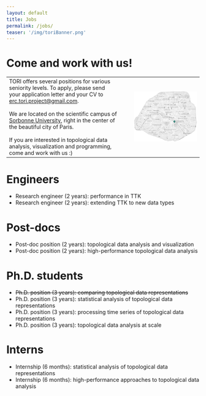 ```yaml
---
layout: default
title: Jobs
permalink: /jobs/
teaser: '/img/toriBanner.png'
---
```


# Come and work with us!

<!--TORI offers several positions for various seniority levels.
To apply, thanks for sending your application letter and your CV to
[erc.tori.project@gmail.com](mailto:erc.tori.project@gmail.com).

If you are interested in topological data analysis, visualization and programming, come and work with us :)
 -->
<table>
  <tr>
  <td width="50%">
        TORI offers several positions for various seniority levels.
To apply, please send your application letter and your CV to
<a href="mailto:erc.tori.project@gmail.com">erc.tori.project@gmail.com</a>.
        <br>
        <br>
        We are located on the scientific campus of 
        <a target="new" href="https://www.sorbonne-universite.fr/en">
        Sorbonne University</a>, right in the center of the beautiful city of Paris.
        <br><br>
        If you are interested in topological data analysis, visualization and programming, come and work with us :)
        </td>
        <td width="5%" />
        <td width='30%'>
        <a 
href="/img/map.png" 
target='new'
        >
          <img src='/img/map.png' width="100%"/></a>
        </td>
      </tr>
</table>



# Engineers
- Research engineer (2 years): performance in TTK
- Research engineer (2 years): extending TTK to new data types

# Post-docs
- Post-doc position (2 years): topological data analysis and visualization
- Post-doc position (2 years): high-performance topological data analysis

# Ph.D. students
- ~~Ph.D. position (3 years): comparing topological data representations~~
- Ph.D. position (3 years): statistical analysis of topological data representations
- Ph.D. position (3 years): processing time series of topological data representations
- Ph.D. position (3 years): topological data analysis at scale

# Interns
- Internship (6 months): statistical analysis of topological data representations
- Internship (6 months): high-performance approaches to topological data analysis
